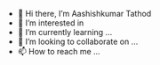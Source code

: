 - 👋 Hi there, I’m Aashishkumar Tathod
- 👀 I’m interested in 
- 🌱 I’m currently learning ...
- 💞️ I’m looking to collaborate on ...
- 📫 How to reach me ...

